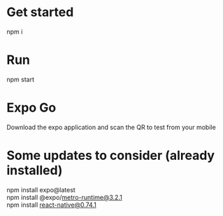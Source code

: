 # Get started  
npm i  

# Run   
npm start  

# Expo Go 
Download the expo application and scan the QR to test from your mobile  

# Some updates to consider (already installed)  
npm install expo@latest  
npm install @expo/metro-runtime@3.2.1  
npm install react-native@0.74.1 